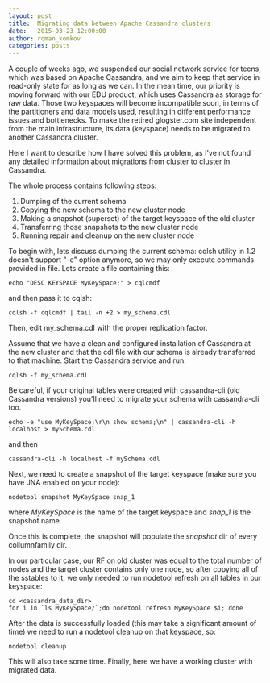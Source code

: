 ```yaml
---
layout: post
title:  Migrating data between Apache Cassandra clusters
date:   2015-03-23 12:00:00
author: roman_komkov
categories: posts
---
```




A couple of weeks ago, we suspended our social network service for teens, which was based on Apache Cassandra, and we aim to keep that service in read-only state for as long as we can. In the mean time, our priority is moving forward with our EDU product, which uses Cassandra as storage for raw data. Those two keyspaces will become incompatible soon, in terms of the partitioners and data models used, resulting in different performance issues and bottlenecks. To make the retired glogster.com site independent from the main infrastructure, its data (keyspace) needs to be migrated to another Cassandra cluster. 

Here I want to describe how I have solved this problem, as I've not found any detailed information about migrations from cluster to cluster in Cassandra.

The whole process contains following steps:

1. Dumping of the current schema
2. Copying the new schema to the new cluster node
4. Making a snapshot (superset) of the target keyspace of the old cluster
5. Transferring those snapshots to the new cluster node
6. Running repair and cleanup on the new cluster node

To begin with, lets discuss dumping the current schema:
cqlsh utility in 1.2 doesn't support "-e" option anymore, so we may only execute commands provided in file. Lets create a file containing this:

```
echo "DESC KEYSPACE MyKeySpace;" > cqlcmdf
```

and then pass it to cqlsh:

```
cqlsh -f cqlcmdf | tail -n +2 > my_schema.cdl
```

Then, edit my_schema.cdl with the proper replication factor. 

Assume that we have a clean and configured installation of Cassandra at the new cluster and that the cdl file with our schema is already transferred to that machine. Start the Cassandra service and run:

```
cqlsh -f my_schema.cdl
```

Be careful, if your original tables were created with cassandra-cli (old Cassandra versions) you'll need to migrate your schema with cassandra-cli too.

```
echo -e "use MyKeySpace;\r\n show schema;\n" | cassandra-cli -h localhost > mySchema.cdl
```

and then

```
cassandra-cli -h localhost -f mySchema.cdl
```

Next, we need to create a snapshot of the target keyspace (make sure you have JNA enabled on your node):

```
nodetool snapshot MyKeySpace snap_1
```

where *MyKeySpace* is the name of the target keyspace and *snap_1* is the snapshot name. 

Once this is complete, the snapshot will populate the *snapshot* dir of every collumnfamily dir.

In our particular case, our RF on old cluster was equal to the total number of nodes and the target cluster contains only one node, so after copying all of the sstables to it, we only needed to run nodetool refresh on all tables in our keyspace:

```
cd <cassandra_data_dir>
for i in `ls MyKeySpace/`;do nodetool refresh MyKeySpace $i; done
```

After the data is successfully loaded (this may take a significant amount of time) we need to run a nodetool cleanup on that keyspace, so:

```
nodetool cleanup
```

This will also take some time. Finally, here we have a working cluster with migrated data.
